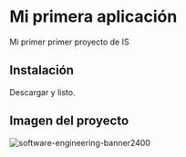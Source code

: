# Mi primera aplicación

Mi primer primer proyecto de IS

## Instalación
Descargar y listo.

## Imagen del proyecto
![software-engineering-banner2400](https://github.com/user-attachments/assets/78c09768-6af6-4c43-bd51-10afc0e2f1e8)
